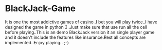 # BlackJack-Game
It is one the most addictive games of casino..I bet you will play twice..I have designed the game in python 3 .Just make sure that use run all the cell before playing..This is an demo BlackJack version it an single player game and it doesn't include the features like insurance.Rest all concepts are implemented..Enjoy playing.. ;-)
